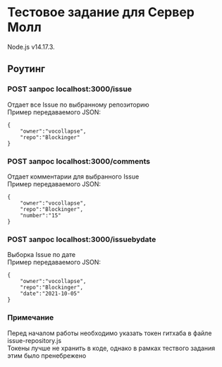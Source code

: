 # Тестовое задание для Сервер Молл
Node.js v14.17.3.
## Роутинг ##
### POST запрос localhost:3000/issue  
Отдает все Issue по выбранному репозиторию  
Пример передаваемого JSON:
```
{
    "owner":"vocollapse",
    "repo":"Blockinger"
}
```

### POST запрос localhost:3000/comments
Отдает комментарии для выбранного Issue  
Пример передаваемого JSON:
```
{
    "owner":"vocollapse",
    "repo":"Blockinger",
    "number":"15"
}
```

### POST запрос localhost:3000/issuebydate  
Выборка Issue по дате  
Пример передаваемого JSON:
```
{
    "owner":"vocollapse",
    "repo":"Blockinger",
    "date":"2021-10-05"
}
```
### Примечание
Перед началом работы необходимо указать токен гитхаба в файле issue-repository.js  
Токены лучше не хранить в коде, однако в рамках тествого задания этим было пренебрежено 
